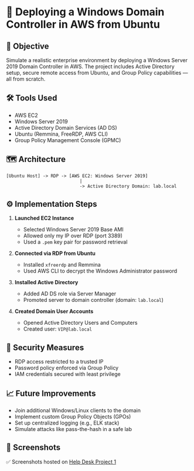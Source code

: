 # 🚀 Deploying a Windows Domain Controller in AWS from Ubuntu

## 🧠 Objective
Simulate a realistic enterprise environment by deploying a Windows Server 2019 Domain Controller in AWS. The project includes Active Directory setup, secure remote access from Ubuntu, and Group Policy capabilities — all from scratch.

## 🛠 Tools Used
- AWS EC2
- Windows Server 2019
- Active Directory Domain Services (AD DS)
- Ubuntu (Remmina, FreeRDP, AWS CLI)
- Group Policy Management Console (GPMC)

## 🗺 Architecture
```
[Ubuntu Host] -> RDP -> [AWS EC2: Windows Server 2019]
                            |
                            -> Active Directory Domain: lab.local
```

## ⚙ Implementation Steps

1. **Launched EC2 Instance**
   - Selected Windows Server 2019 Base AMI
   - Allowed only my IP over RDP (port 3389)
   - Used a `.pem` key pair for password retrieval

2. **Connected via RDP from Ubuntu**
   - Installed `xfreerdp` and Remmina
   - Used AWS CLI to decrypt the Windows Administrator password

3. **Installed Active Directory**
   - Added AD DS role via Server Manager
   - Promoted server to domain controller (domain: `lab.local`)

4. **Created Domain User Accounts**
   - Opened Active Directory Users and Computers
   - Created user: `VIP@lab.local`

## 🔐 Security Measures
- RDP access restricted to a trusted IP
- Password policy enforced via Group Policy
- IAM credentials secured with least privilege

## 📈 Future Improvements
- Join additional Windows/Linux clients to the domain
- Implement custom Group Policy Objects (GPOs)
- Set up centralized logging (e.g., ELK stack)
- Simulate attacks like pass-the-hash in a safe lab

## 📸 Screenshots
✅ Screenshots hosted on [Help Desk Project 1](https://imgur.com/gallery/help-desk-project-1-SO2a67a)

